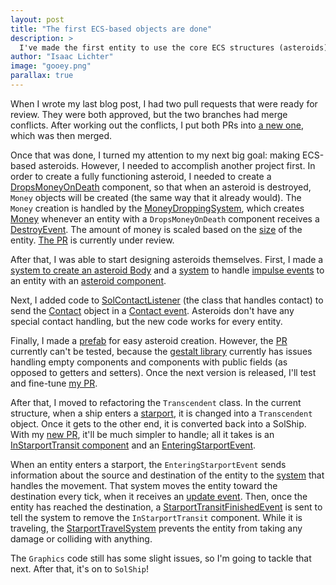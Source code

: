 ```yaml
---
layout: post
title: "The first ECS-based objects are done"
description: >
  I've made the first entity to use the core ECS structures (asteroids), and I refactored `Transcendent` to be a component for a ship.
author: "Isaac Lichter"
image: "gooey.png"
parallax: true
---
```


When I wrote my last blog post, I had two pull requests that were ready for review. They were both approved, but the two branches had merge conflicts. After working out the conflicts, I put both PRs into [a new one](https://github.com/MovingBlocks/DestinationSol/pull/527), which was then merged.

Once that was done, I turned my attention to my next big goal: making ECS-based asteroids. However, I needed to accomplish another project first. In order to create a fully functioning asteroid, I needed to create a [DropsMoneyOnDeath](https://github.com/IsaacLic/DestinationSol/blob/0c14a066affeab5fd5e8308f2021c148f32d5621/engine/src/main/java/org/destinationsol/moneyDropping/components/DropsMoneyOnDeath.java) component, so that when an asteroid is destroyed, `Money` objects will be created (the same way that it already would). The `Money` creation is handled by the [MoneyDroppingSystem](https://github.com/IsaacLic/DestinationSol/blob/0c14a066affeab5fd5e8308f2021c148f32d5621/engine/src/main/java/org/destinationsol/moneyDropping/systems/MoneyDroppingSystem.java), which creates [Money](https://github.com/MovingBlocks/DestinationSol/blob/23c54ce85a1afd66d740fcb2cc90ce2a16da1848/engine/src/main/java/org/destinationsol/game/item/MoneyItem.java) whenever an entity with a `DropsMoneyOnDeath` component receives a [DestroyEvent](https://github.com/MovingBlocks/DestinationSol/blob/23c54ce85a1afd66d740fcb2cc90ce2a16da1848/engine/src/main/java/org/destinationsol/removal/DestroyEvent.java). The amount of money is scaled based on the [size](https://github.com/IsaacLic/DestinationSol/blob/0c14a066affeab5fd5e8308f2021c148f32d5621/engine/src/main/java/org/destinationsol/size/components/Size.java) of the entity. [The PR](https://github.com/MovingBlocks/DestinationSol/pull/529) is currently under review.



After that, I was able to start designing asteroids themselves. First, I made a [system to create an asteroid Body](https://github.com/IsaacLic/DestinationSol/blob/8abe9736787ff10e412860c50b6d478c087bd4fd/engine/src/main/java/org/destinationsol/asteroids/systems/AsteroidBodyCreationSystem.java) and a [system](https://github.com/IsaacLic/DestinationSol/blob/8abe9736787ff10e412860c50b6d478c087bd4fd/engine/src/main/java/org/destinationsol/asteroids/systems/AsteroidImpulseHandler.java) to handle [impulse events](https://github.com/MovingBlocks/DestinationSol/blob/bf6d24fb1eb65562a9baccfeb9bdde8cf71a7489/engine/src/main/java/org/destinationsol/force/events/ImpulseEvent.java) to an entity with an [asteroid component](https://github.com/IsaacLic/DestinationSol/blob/8abe9736787ff10e412860c50b6d478c087bd4fd/engine/src/main/java/org/destinationsol/asteroids/components/Asteroid.java).

Next, I added code to [SolContactListener](https://github.com/IsaacLic/DestinationSol/blob/8abe9736787ff10e412860c50b6d478c087bd4fd/engine/src/main/java/org/destinationsol/game/SolContactListener.java) (the class that handles contact) to send the [Contact](https://github.com/libgdx/libgdx/blob/5061b0c5a797cb735d5e33fec39ec6a9a6bd83f2/extensions/gdx-box2d/gdx-box2d/src/com/badlogic/gdx/physics/box2d/Contact.java) object in a [Contact event](https://github.com/MovingBlocks/DestinationSol/blob/bf6d24fb1eb65562a9baccfeb9bdde8cf71a7489/engine/src/main/java/org/destinationsol/force/events/ContactEvent.java). Asteroids don't have any special contact handling, but the new code works for every entity.

Finally, I made a [prefab](https://github.com/IsaacLic/DestinationSol/blob/8abe9736787ff10e412860c50b6d478c087bd4fd/modules/core/assets/prefabs/asteroid.prefab) for easy asteroid creation. However, the [PR](https://github.com/MovingBlocks/DestinationSol/pull/531/files) currently can't be tested, because the [gestalt library](https://github.com/MovingBlocks/gestalt) currently has issues handling empty components and components with public fields (as opposed to getters and setters). Once the next version is released, I'll test and fine-tune [my PR](https://github.com/MovingBlocks/DestinationSol/pull/531).

After that, I moved to refactoring the `Transcendent` class. In the current structure, when a ship enters a [starport](https://github.com/MovingBlocks/DestinationSol/blob/bf6d24fb1eb65562a9baccfeb9bdde8cf71a7489/engine/src/main/java/org/destinationsol/game/StarPort.java), it is changed into a `Transcendent` object. Once it gets to the other end, it is converted back into a SolShip. With my [new PR](https://github.com/MovingBlocks/DestinationSol/pull/534/files), it'll be much simpler to handle; all it takes is an [InStarportTransit component](https://github.com/IsaacLic/DestinationSol/blob/3b3550ff9791a546e9af3fb1a46a2c6241958b7a/engine/src/main/java/org/destinationsol/Starport/components/InStarportTransit.java) and an [EnteringStarportEvent](https://github.com/IsaacLic/DestinationSol/blob/3b3550ff9791a546e9af3fb1a46a2c6241958b7a/engine/src/main/java/org/destinationsol/Starport/events/EnteringStarportEvent.java).

When an entity enters a starport, the `EnteringStarportEvent` sends information about the source and destination of the entity to the [system](https://github.com/IsaacLic/DestinationSol/blob/3b3550ff9791a546e9af3fb1a46a2c6241958b7a/engine/src/main/java/org/destinationsol/Starport/systems/InTransitUpdateHandler.java) that handles the movement. That system moves the entity toward the destination every tick, when it receives an [update event](https://github.com/IsaacLic/DestinationSol/blob/3b3550ff9791a546e9af3fb1a46a2c6241958b7a/engine/src/main/java/org/destinationsol/Starport/events/InTransitUpdateEvent.java). Then, once the entity has reached the destination, a [StarportTransitFinishedEvent](https://github.com/IsaacLic/DestinationSol/blob/3b3550ff9791a546e9af3fb1a46a2c6241958b7a/engine/src/main/java/org/destinationsol/Starport/events/StarportTransitFinishedEvent.java) is sent to tell the system to remove the `InStarportTransit` component. While it is traveling, the [StarportTravelSystem](https://github.com/IsaacLic/DestinationSol/blob/3b3550ff9791a546e9af3fb1a46a2c6241958b7a/engine/src/main/java/org/destinationsol/Starport/systems/StarportTravelSystem.java) prevents the entity from taking any damage or colliding with anything.

The `Graphics` code still has some slight issues, so I'm going to tackle that next. After that, it's on to `SolShip`!
